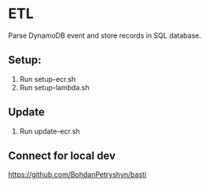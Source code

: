 # ETL

Parse DynamoDB event and store records in SQL database.

## Setup:

1. Run setup-ecr.sh
2. Run setup-lambda.sh

## Update

1. Run update-ecr.sh

## Connect for local dev

https://github.com/BohdanPetryshyn/basti